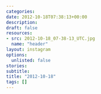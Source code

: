 ```yaml
---
categories:
date: 2012-10-18T07:38:13+00:00
description:
draft: false
resources:
- src: 2012-10-18_07-38-13_UTC.jpg
  name: "header"
layout: instagram
options:
  unlisted: false
stories:
subtitle:
title: "2012-10-18"
tags: []
---
```


 
